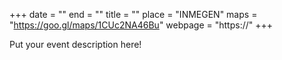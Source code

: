+++
date = ""
end = ""
title = ""
place = "INMEGEN"
maps = "https://goo.gl/maps/1CUc2NA46Bu"
webpage = "https://"
+++

Put your event description here!
